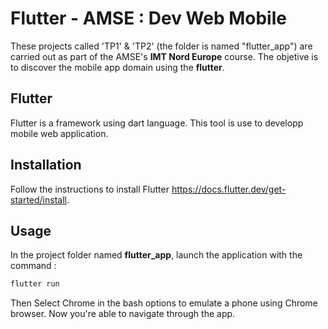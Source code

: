 # Flutter - AMSE : Dev Web Mobile

These projects called 'TP1' & 'TP2' (the folder is named "flutter_app") are carried out as part of the AMSE's **IMT Nord Europe** course.
The objetive is to discover the mobile app domain using the __flutter__.

## Flutter

Flutter is a framework using dart language. This tool is use to developp mobile web application.

## Installation

Follow the instructions to install Flutter https://docs.flutter.dev/get-started/install.

## Usage
 
In the project folder named **flutter_app**, launch the application with the command :
```bash
flutter run
```
Then Select Chrome in the bash options to emulate a phone using Chrome browser. Now you're able to navigate through the app.

